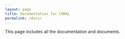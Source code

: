 ```yaml
---
layout: page
title: Documentation for CORAL
permalink: /docs/
---
```


This page includes all the documentation and documents.